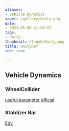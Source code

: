```yaml
---
aliases:
- Vehicle Dynamics
cover: /gallery/Unity.png
date:
- 2023-05-09 21:58:07
tags:
- Unity
thumbnail: /thumb/Unity.png
title: UnityRef
toc: true

---
```


## Vehicle Dynamics
### WheelCollider
[useful parameter](https://answers.unity.com/questions/1228216/unity-5-good-parameters-for-vehicle.html)
[official](https://docs.unity3d.com/Manual/class-WheelCollider.html)
### Stablizer Bar
[Edy](https://forum.unity.com/threads/how-to-make-a-physically-real-stable-car-with-wheelcolliders.50643/)
